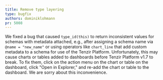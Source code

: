 ```yaml
---
title: Remove type layering
type: bugfix
authors: dominiklohmann
pr: 5008
---
```


We fixed a bug that caused `type_id(this)` to return inconsistent values for
schemas with metadata attached, e.g., after assigning a schema name via `@name =
"new_name"` or using operators like `chart_line` that add custom metadata to a
schema for use of the Tenzir Platform. Unfortunately, this may cause charts or
tables added to dashboards before Tenzir Platform v1.7 to break. To fix them,
click on the action menu on the chart or table on the dashboard, click "Open in
Explorer," and re-add the chart or table to the dashboard. We are sorry about
this inconvenience.

